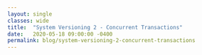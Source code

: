 ```yaml
---
layout: single
classes: wide
title:  "System Versioning 2 - Concurrent Transactions"
date:   2020-05-18 09:00:00 -0400
permalink: blog/system-versioning-2-concurrent-transactions
---
```


